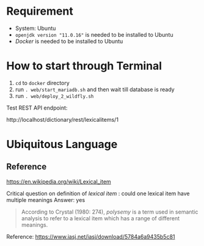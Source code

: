 # Requirement
* System: Ubuntu
* `openjdk version "11.0.16"` is needed to be installed to Ubuntu
* *Docker* is needed to be installed to Ubuntu

# How to start through Terminal
1. `cd` to `docker` directory
2. run `. web/start_mariadb.sh` and then wait till database is ready
3. run `. web/deploy_2_wildfly.sh`

Test REST API endpoint:

http://localhost/dictionary/rest/lexicalitems/1

# Ubiquitous Language
## Reference
https://en.wikipedia.org/wiki/Lexical_item

Critical question on definition of *lexical item* : could one lexical item have multiple meanings
Answer: yes

> According to Crystal (1980: 274), *polysemy* is a term used in semantic analysis to refer to a lexical item which has a range of different meanings.

Reference: https://www.iasj.net/iasj/download/5784a6a9435b5c81

